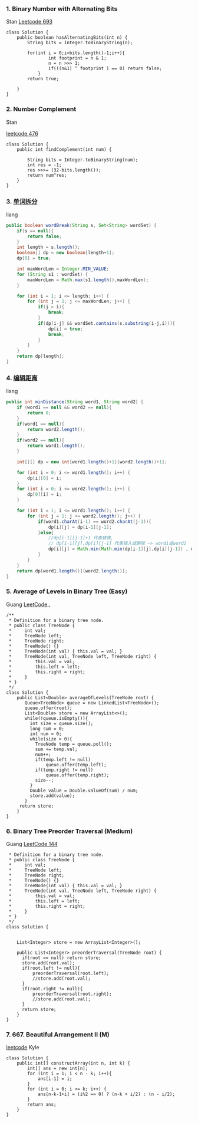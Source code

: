 ### 1. Binary Number with Alternating Bits
Stan
[Leetcode 693](https://leetcode.com/problems/binary-number-with-alternating-bits/submissions/)
```
class Solution {
    public boolean hasAlternatingBits(int n) {
        String bits = Integer.toBinaryString(n);
        
        for(int i = 0;i<bits.length()-1;i++){
                int footprint = n & 1;
                n = n >>> 1;
                if(((n&1) ^ footprint ) == 0) return false;
            }
        return true;
        
    }
}
```

### 2. Number Complement
Stan

[leetcode 476](https://leetcode.com/problems/number-complement/submissions/)
```
class Solution {
    public int findComplement(int num) {
        
        String bits = Integer.toBinaryString(num);
        int res = -1;
        res >>>= (32-bits.length());
        return num^res;
    }
}
```

### 3. [单词拆分](https://www.lintcode.com/problem/word-break/ "单词拆分")

liang

```java
public boolean wordBreak(String s, Set<String> wordSet) {
	if(s == null){
		return false;
	}
	int length = s.length();
	boolean[] dp = new boolean[length+1];
	dp[0] = true;

	int maxWordLen = Integer.MIN_VALUE;
	for (String s1 : wordSet) {
		maxWordLen = Math.max(s1.length(),maxWordLen);
	}

	for (int i = 1; i <= length; i++) {
		for (int j = 1; j <= maxWordLen; j++) {
			if(j > i){
				break;
			}
			if(dp[i-j] && wordSet.contains(s.substring(i-j,i))){
				dp[i] = true;
				break;
			}
		}
	}
	return dp[length];
}
```

### 4. [编辑距离](https://www.lintcode.com/problem/119/ "编辑距离")

liang

```java
public int minDistance(String word1, String word2) {
	if (word1 == null && word2 == null){
		return 0;
	}
	if(word1 == null){
		return word2.length();
	}
	if(word2 == null){
		return word1.length();
	}

	int[][] dp = new int[word1.length()+1][word2.length()+1];

	for (int i = 0; i <= word1.length(); i++) {
		dp[i][0] = i;
	}
	for (int i = 0; i <= word2.length(); i++) {
		dp[0][i] = i;
	}

	for (int i = 1; i <= word1.length(); i++) {
		for (int j = 1; j <= word2.length(); j++) {
			if(word1.charAt(i-1) == word2.charAt(j-1)){
				dp[i][j] = dp[i-1][j-1];
			}else{
				//dp[i-1][j-1]+1 代表替换,
				// dp[i-1][j],dp[i][j-1] 代表插入或删除 —> word1或word2
				dp[i][j] = Math.min(Math.min(dp[i-1][j],dp[i][j-1]) , dp[i-1][j-1]) + 1;
			}
		}
	}
	return dp[word1.length()][word2.length()];
}
```
### 5. Average of Levels in Binary Tree (Easy)
Guang [LeetCode .](https://leetcode.com/problems/average-of-levels-in-binary-tree/description/)
```
/**
 * Definition for a binary tree node.
 * public class TreeNode {
 *     int val;
 *     TreeNode left;
 *     TreeNode right;
 *     TreeNode() {}
 *     TreeNode(int val) { this.val = val; }
 *     TreeNode(int val, TreeNode left, TreeNode right) {
 *         this.val = val;
 *         this.left = left;
 *         this.right = right;
 *     }
 * }
 */
class Solution {
    public List<Double> averageOfLevels(TreeNode root) {
       Queue<TreeNode> queue = new LinkedList<TreeNode>();
       queue.offer(root);
       List<Double> store = new ArrayList<>();
       while(!queue.isEmpty()){
         int size = queue.size();
         long sum = 0;
         int num = 0;  
         while(size > 0){
           TreeNode temp = queue.poll();
           sum += temp.val;
           num++;
           if(temp.left != null) 
               queue.offer(temp.left);
           if(temp.right != null)
               queue.offer(temp.right);
           size--;  
         }
         Double value = Double.valueOf(sum) / num; 
         store.add(value);  
       }
     return store;   
    }
}
```
### 6. Binary Tree Preorder Traversal (Medium)
Guang [LeetCode 144](https://leetcode.com/problems/binary-tree-preorder-traversal/description/)
```/**
 * Definition for a binary tree node.
 * public class TreeNode {
 *     int val;
 *     TreeNode left;
 *     TreeNode right;
 *     TreeNode() {}
 *     TreeNode(int val) { this.val = val; }
 *     TreeNode(int val, TreeNode left, TreeNode right) {
 *         this.val = val;
 *         this.left = left;
 *         this.right = right;
 *     }
 * }
 */
class Solution {
    
    
    List<Integer> store = new ArrayList<Integer>();
    
    public List<Integer> preorderTraversal(TreeNode root) {
      if(root == null) return store;
      store.add(root.val);  
      if(root.left != null){
          preorderTraversal(root.left);
          //store.add(root.val);
      }
      if(root.right != null){
          preorderTraversal(root.right);
          //store.add(root.val);
      }
      return store;  
    }
}
```
### 7. 667. Beautiful Arrangement II (M)
[leetcode](https://leetcode.com/problems/beautiful-arrangement-ii/)
Kyle

```
class Solution {
    public int[] constructArray(int n, int k) {
        int[] ans = new int[n];
        for (int i = 1; i < n - k; i++){
            ans[i-1] = i;
        }
        for (int i = 0; i <= k; i++) {
            ans[n-k-1+i] = (i%2 == 0) ? (n-k + i/2) : (n - i/2);
        }
        return ans;
    }
}
```
